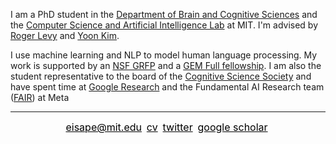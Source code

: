 I am a PhD student in the [Department of Brain and Cognitive Sciences](https://bcs.mit.edu/) and the [Computer Science and Artificial Intelligence Lab](https://www.csail.mit.edu/) at MIT. I'm advised by [Roger Levy](http://cpl.mit.edu/people.html) and [Yoon Kim](https://people.csail.mit.edu/yoonkim/).

I use machine learning and NLP to model human language processing. My work is supported by an [NSF GRFP](https://www.nsfgrfp.org/) and a [GEM Full fellowship](https://gemfellowship.org/). I am also the student representative to the board of the [Cognitive Science Society](https://cognitivesciencesociety.org/) and have spent time at [Google Research](https://research.google/) and the Fundamental AI Research team ([FAIR](https://ai.meta.com/research/)) at Meta 

---
<p align="center">
    <a href="mailto:eisape@mit.edu" style="color:black;font-size: 16px;">eisape@mit.edu</a>&nbsp
    <a href="eisape_files/cv.pdf" style="color:black;font-size: 16px;">cv</a>&nbsp
    <a href="https://twitter.com/tiwa_eisape" style="color:black;font-size: 16px;">twitter</a>&nbsp
    <a href="https://scholar.google.com/citations?hl=en&user=1FI8NfEAAAAJ&view_op=list_works&sortby=pubdate" style="color:black;font-size: 16px;">google scholar</a>&nbsp
</p>
